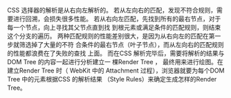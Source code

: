CSS 选择器的解析是从右向左解析的。
若从左向右的匹配，发现不符合规则，需要进行回溯，会损失很多性能。
若从右向左匹配，先找到所有的最右节点，对于每一个节点，向上寻找其父节点直到找
到根元素或满足条件的匹配规则，则结束这个分支的遍历。
两种匹配规则的性能差别很大，是因为从右向左的匹配在第一步就筛选掉了大量的不符
合条件的最右节点（叶子节点），而从左向右的匹配规则的性能都浪费在了失败的查找
上面。
而在CSS 解析完毕后，需要将解析的结果与DOM Tree 的内容一起进行分析建立一
棵Render Tree ， 最终用来进行绘图。在建立Render Tree 时（ WebKit 中的
Attachment 过程），浏览器就要为每个DOM Tree 中的元素根据CSS 的解析结果
（Style Rules）来确定生成怎样的Render Tree。

